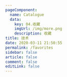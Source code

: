 ```yaml
---
pageComponent: 
  name: Catalogue
  data: 
    key: 04.收藏
    imgUrl: /img/more.png
    description: 收藏
title: 技术
date: 2020-03-11 21:50:55
permalink: /favorites
sidebar: false
article: false
comment: false
editLink: false
---
```

